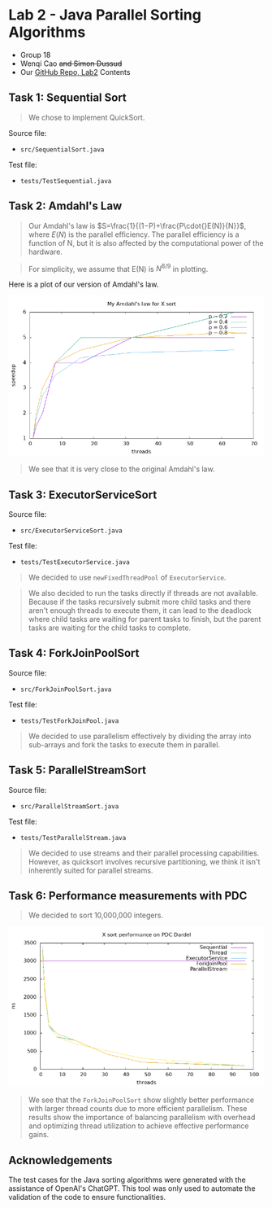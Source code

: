 # Lab 2 - Java Parallel Sorting Algorithms
- Group 18
- Wenqi Cao ~~and Simon Dussud~~
- Our [GitHub Repo, Lab2](https://github.com/DD2443-Lab-Group18/DD2443-LAB2-Java-Parallel-Sorting) Contents

## Task 1: Sequential Sort

> We chose to implement QuickSort.

Source file:
- `src/SequentialSort.java`

Test file:
- `tests/TestSequential.java`

## Task 2: Amdahl's Law

> Our Amdahl's law is $S=\frac{1}{(1−P)+\frac{P\cdot{}E(N)}{N}}$, where $E(N)$ is the parallel efficiency.
> The parallel efficiency is a function of N, but it is also affected by the computational power of the hardware.

> For simplicity, we assume that E(N) is $N^{8/9}$ in plotting.

Here is a plot of our version of Amdahl's law.

![amdahl's law plot](data/amdahl.png)

> We see that it is very close to the original Amdahl's law.

## Task 3: ExecutorServiceSort

Source file:
- `src/ExecutorServiceSort.java`

Test file:
- `tests/TestExecutorService.java`

> We decided to use `newFixedThreadPool` of `ExecutorService`. 

> We also decided to run the tasks directly if threads are not available. 
> Because if the tasks recursively submit more child tasks and there aren't enough threads to execute them, 
> it can lead to the deadlock where child tasks are waiting for parent tasks to finish, 
> but the parent tasks are waiting for the child tasks to complete.

## Task 4: ForkJoinPoolSort

Source file:
- `src/ForkJoinPoolSort.java`

Test file:
- `tests/TestForkJoinPool.java`

> We decided to use parallelism effectively by dividing the array into sub-arrays 
> and fork the tasks to execute them in parallel.

## Task 5: ParallelStreamSort

Source file:
- `src/ParallelStreamSort.java`

Test file:
- `tests/TestParallelStream.java`

> We decided to use streams and their parallel processing capabilities. 
> However, as quicksort involves recursive partitioning, we think it isn't inherently suited for parallel streams.

## Task 6: Performance measurements with PDC

> We decided to sort 10,000,000 integers.

![pdc plot](data/pdc.png)

> We see that the `ForkJoinPoolSort` show slightly better performance with larger thread counts due to more efficient parallelism.
> These results show the importance of balancing parallelism with overhead and optimizing thread utilization 
> to achieve effective performance gains.

## Acknowledgements

The test cases for the Java sorting algorithms were generated with the assistance of OpenAI's ChatGPT.
This tool was only used to automate the validation of the code to ensure functionalities.
